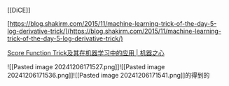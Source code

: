 [[DiCE]]

[https://blog.shakirm.com/2015/11/machine-learning-trick-of-the-day-5-log-derivative-trick/](https://blog.shakirm.com/2015/11/machine-learning-trick-of-the-day-5-log-derivative-trick/)

[Score Function Trick及其在机器学习中的应用 \| 机器之心](https://www.jiqizhixin.com/articles/2019-09-16-8)


![[Pasted image 20241206171527.png]]![[Pasted image 20241206171536.png]]![[Pasted image 20241206171541.png]]的得到的